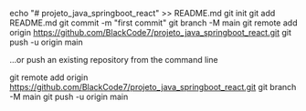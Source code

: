 echo "# projeto_java_springboot_react" >> README.md
git init
git add README.md
git commit -m "first commit"
git branch -M main
git remote add origin https://github.com/BlackCode7/projeto_java_springboot_react.git
git push -u origin main

…or push an existing repository from the command line

git remote add origin https://github.com/BlackCode7/projeto_java_springboot_react.git
git branch -M main
git push -u origin main